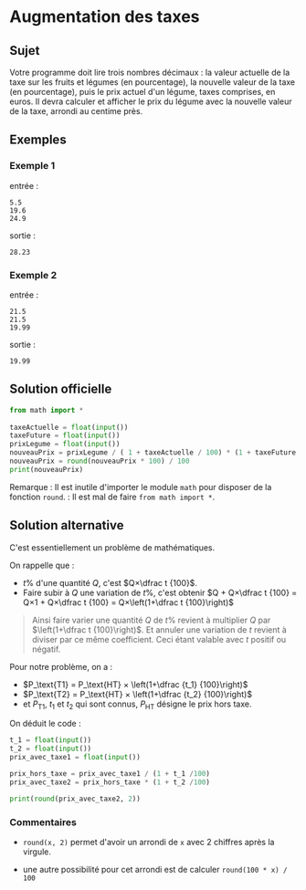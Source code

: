 # Augmentation des taxes

## Sujet

 Votre programme doit lire trois nombres décimaux : la valeur actuelle de la taxe sur les fruits et légumes (en pourcentage), la nouvelle valeur de la taxe (en pourcentage), puis le prix actuel d'un légume, taxes comprises, en euros. Il devra calculer et afficher le prix du légume avec la nouvelle valeur de la taxe, arrondi au centime près.

## Exemples

### Exemple 1

entrée :

    5.5
    19.6
    24.9

sortie :

    28.23

### Exemple 2

entrée :

    21.5
    21.5
    19.99

sortie :

    19.99

## Solution officielle

```python
from math import *
 
taxeActuelle = float(input())
taxeFuture = float(input())
prixLegume = float(input())
nouveauPrix = prixLegume / ( 1 + taxeActuelle / 100) * (1 + taxeFuture / 100)
nouveauPrix = round(nouveauPrix * 100) / 100
print(nouveauPrix)
```

Remarque
: Il est inutile d'importer le module `math` pour disposer de la fonction `round`.
: Il est mal de faire `from math import *`.

## Solution alternative

C'est essentiellement un problème de mathématiques.

On rappelle que :
* $t\%$ d'une quantité $Q$, c'est $Q×\dfrac t {100}$.
* Faire subir à $Q$ une variation de $t\%$, c'est obtenir $Q + Q×\dfrac t {100} = Q×1 + Q×\dfrac t {100} = Q×\left(1+\dfrac t {100}\right)$
> Ainsi faire varier une quantité $Q$ de $t\%$ revient à multiplier $Q$ par $\left(1+\dfrac t {100}\right)$. Et annuler une variation de $t%$ revient à diviser par ce même coefficient. Ceci étant valable avec $t$ positif ou négatif.

Pour notre problème, on a :
* $P_\text{T1} = P_\text{HT} × \left(1+\dfrac {t_1} {100}\right)$
* $P_\text{T2} = P_\text{HT} × \left(1+\dfrac {t_2} {100}\right)$
* et $P_\text{T1}$, $t_1$ et $t_2$ qui sont connus, $P_\text{HT}$ désigne le prix hors taxe.

On déduit le code :

```python
t_1 = float(input())
t_2 = float(input())
prix_avec_taxe1 = float(input())

prix_hors_taxe = prix_avec_taxe1 / (1 + t_1 /100)
prix_avec_taxe2 = prix_hors_taxe * (1 + t_2 /100)

print(round(prix_avec_taxe2, 2))
```

### Commentaires

* `round(x, 2)` permet d'avoir un arrondi de `x` avec 2 chiffres après la virgule.

* une autre possibilité pour cet arrondi est de calculer `round(100 * x) / 100`